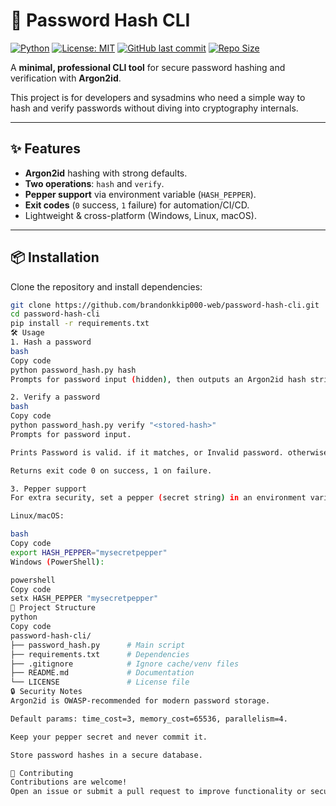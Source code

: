 # 🔐 Password Hash CLI

[![Python](https://img.shields.io/badge/python-3.13-blue.svg)](https://www.python.org/downloads/release/python-3130/)
[![License: MIT](https://img.shields.io/badge/License-MIT-yellow.svg)](LICENSE)
[![GitHub last commit](https://img.shields.io/github/last-commit/brandonkkip000-web/password-hash-cli)](https://github.com/brandonkkip000-web/password-hash-cli/commits/main)
[![Repo Size](https://img.shields.io/github/repo-size/brandonkkip000-web/password-hash-cli)](https://github.com/brandonkkip000-web/password-hash-cli)

A **minimal, professional CLI tool** for secure password hashing and verification with **Argon2id**.  

This project is for developers and sysadmins who need a simple way to hash and verify passwords without diving into cryptography internals.

---

## ✨ Features
- **Argon2id** hashing with strong defaults.
- **Two operations**: `hash` and `verify`.
- **Pepper support** via environment variable (`HASH_PEPPER`).
- **Exit codes** (`0` success, `1` failure) for automation/CI/CD.
- Lightweight & cross-platform (Windows, Linux, macOS).

---

## 📦 Installation

Clone the repository and install dependencies:

```bash
git clone https://github.com/brandonkkip000-web/password-hash-cli.git
cd password-hash-cli
pip install -r requirements.txt
🛠 Usage
1. Hash a password
bash
Copy code
python password_hash.py hash
Prompts for password input (hidden), then outputs an Argon2id hash string.

2. Verify a password
bash
Copy code
python password_hash.py verify "<stored-hash>"
Prompts for password input.

Prints Password is valid. if it matches, or Invalid password. otherwise.

Returns exit code 0 on success, 1 on failure.

3. Pepper support
For extra security, set a pepper (secret string) in an environment variable:

Linux/macOS:

bash
Copy code
export HASH_PEPPER="mysecretpepper"
Windows (PowerShell):

powershell
Copy code
setx HASH_PEPPER "mysecretpepper"
📂 Project Structure
python
Copy code
password-hash-cli/
├── password_hash.py      # Main script
├── requirements.txt      # Dependencies
├── .gitignore            # Ignore cache/venv files
├── README.md             # Documentation
└── LICENSE               # License file
🔒 Security Notes
Argon2id is OWASP-recommended for modern password storage.

Default params: time_cost=3, memory_cost=65536, parallelism=4.

Keep your pepper secret and never commit it.

Store password hashes in a secure database.

🤝 Contributing
Contributions are welcome!
Open an issue or submit a pull request to improve functionality or security.


